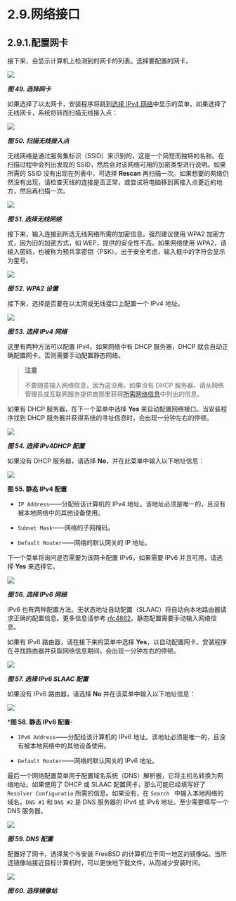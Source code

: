 # 2.9.网络接口

## 2.9.1.配置网卡

接下来，会显示计算机上检测到的网卡的列表。选择要配置的网卡。

![](../.gitbook/assets/49.png)

***图 49. 选择网卡***

如果选择了以太网卡，安装程序将跳到[选择 IPv4 网络](https://docs.freebsd.org/en/books/handbook/book/#bsdinstall-configure-net-ipv4)中显示的菜单。如果选择了无线网卡，系统将转而扫描无线接入点：

![](../.gitbook/assets/50.png)

***图 50. 扫描无线接入点***

无线网络是通过服务集标识（SSID）来识别的，这是一个简短而独特的名称。在扫描过程中会列出发现的 SSID，然后会对该网络可用的加密类型进行说明。如果所需的 SSID 没有出现在列表中，可选择 **Rescan** 再扫描一次。如果想要的网络仍然没有出现，请检查天线的连接是否正常，或尝试将电脑移到离接入点更近的地方，然后再扫描一次。

![](../.gitbook/assets/51.png)

***图 51. 选择无线网络***

接下来，输入连接到所选无线网络所需的加密信息。强烈建议使用 WPA2 加密方式，因为旧的加密方式，如 WEP，提供的安全性不高。如果网络使用 WPA2，请输入密码，也被称为预共享密钥（PSK）。出于安全考虑，输入框中的字符会显示为星号。

![](../.gitbook/assets/52.png)

***图 52. WPA2 设置***

接下来，选择是否要在以太网或无线接口上配置一个 IPv4 地址。

![](../.gitbook/assets/53.png)

***图 53. 选择 IPv4 网络***

这里有两种方法可以配置 IPv4。如果网络中有 DHCP 服务器，DHCP 就会自动正确配置网卡。否则需要手动配置静态网络。

>**注意**
>
>不要随意输入网络信息，因为这没用。如果没有 DHCP 服务器，请从网络管理员或互联网服务提供商那里获得[所需网络信息](https://docs.freebsd.org/en/books/handbook/book/#bsdinstall-collect-network-information)中列出的信息。

如果有 DHCP 服务器，在下一个菜单中选择 **Yes** 来自动配置网络接口。当安装程序找到 DHCP 服务器并获得系统的寻址信息时，会出现一分钟左右的停顿。

![](../.gitbook/assets/54.png)

***图 54. 选择 IPv4DHCP 配置***

如果没有 DHCP 服务器，请选择 **No**，并在此菜单中输入以下地址信息：

![](../.gitbook/assets/55.png)

**图 55. 静态 IPv4 配置**

- `IP Address`——分配给该计算机的 IPv4 地址。该地址必须是唯一的，且没有被本地网络中的其他设备使用。

- `Subnet Mask`——网络的子网掩码。

- `Default Router`——网络的默认网关的 IP 地址。

下一个菜单将询问是否需要为该网卡配置 IPv6。如果需要 IPv6 并且可用，请选择 **Yes** 来选择它。

![](../.gitbook/assets/56.png)

***图 56. 选择 IPv6 网络***

IPv6 也有两种配置方法。无状态地址自动配置（SLAAC）将自动向本地路由器请求正确的配置信息。更多信息请参考 [rfc4862](http://tools.ietf.org/html/rfc4862)。静态配置需要手动输入网络信息。

如果有 IPv6 路由器，请在接下来的菜单中选择 **Yes**，以自动配置网卡。安装程序在寻找路由器并获取网络信息期间，会出现一分钟左右的停顿。

![](../.gitbook/assets/57.png)

***图 57. 选择 IPv6 SLAAC 配置***

如果没有 IPv6 路由器，请选择 **No** 并在该菜单中输入以下地址信息：

![](../.gitbook/assets/58.png)

***图 58. 静态 IPv6 配置**- 

- `IPv6 Address`——分配给该计算机的 IPv6 地址。该地址必须是唯一的，且没有被本地网络中的其他设备使用。

- `Default Router`——网络的默认网关的 IPv6 地址。

最后一个网络配置菜单用于配置域名系统（DNS）解析器，它将主机名转换为网络地址。如果使用了 DHCP 或 SLAAC 配置网卡，那么可能已经填写好了 `Resolver Configuratio` 所需的信息。如果没有，在 `Search ` 中输入本地网络的域名。`DNS #1` 和 `DNS #2` 是 DNS 服务器的 IPv4 或 IPv6 地址。至少需要填写一个 DNS 服务器。

![](../.gitbook/assets/59.png)

***图 59. DNS 配置***

配置好了网卡，选择某个与安装 FreeBSD 的计算机位于同一地区的镜像站。当所选镜像站接近目标计算机时，可以更快地下载文件，从而减少安装时间。

![](../.gitbook/assets/60.png)

***图 60. 选择镜像站***
